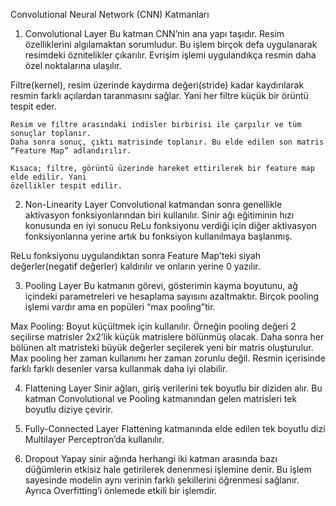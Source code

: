 Convolutional Neural Network (CNN) Katmanları

1)	Convolutional Layer
Bu katman CNN’nin ana yapı taşıdır. Resim özelliklerini algılamaktan sorumludur. Bu işlem birçok defa uygulanarak resimdeki öznitelikler çıkarılır. Evrişim işlemi uygulandıkça resmin daha özel noktalarına ulaşılır.

Filtre(kernel), resim üzerinde kaydırma değeri(stride) kadar kaydırılarak resmin farklı açılardan taranmasını sağlar.
	Yani her filtre küçük bir örüntü tespit eder.
	
	Resim ve filtre arasındaki indisler birbirisi ile çarpılır ve tüm sonuçlar toplanır.
	Daha sonra sonuç, çıktı matrisinde toplanır. Bu elde edilen son matris “Feature Map” adlandırılır.

	Kısaca; filtre, görüntü üzerinde hareket ettirilerek bir feature map elde edilir. Yani 
	özellikler tespit edilir.

2)	Non-Linearity Layer
Convolutional katmandan sonra genellikle aktivasyon fonksiyonlarından biri kullanılır. Sinir ağı eğitiminin hızı konusunda en iyi sonucu ReLu fonksiyonu verdiği için diğer aktivasyon fonksiyonlarına yerine artık bu fonksiyon kullanılmaya başlanmış.

ReLu fonksiyonu uygulandıktan sonra Feature Map’teki siyah değerler(negatif değerler) kaldırılır ve onların yerine 0 yazılır.

3)	Pooling Layer
Bu katmanın görevi, gösterimin kayma boyutunu, ağ içindeki parametreleri ve hesaplama sayısını azaltmaktır. Birçok pooling işlemi vardır ama en popüleri “max pooling”tir.

Max Pooling: 
Boyut küçültmek için kullanılır.
Örneğin pooling değeri 2 seçilirse matrisler 2x2’lik küçük matrislere bölünmüş olacak.
Daha sonra her bölünen alt matristeki büyük değerler seçilerek yeni bir matris oluşturulur.
Max pooling her zaman kullanımı her zaman zorunlu değil.
Resmin içerisinde farklı farklı desenler varsa kullanmak daha iyi olabilir.

4)	Flattening Layer
Sinir ağları, giriş verilerini tek boyutlu bir diziden alır.
Bu katman Convolutional ve Pooling katmanından gelen matrisleri tek boyutlu diziye çevirir. 

5)	Fully-Connected Layer
Flattening katmanında elde edilen tek boyutlu dizi Multilayer Perceptron’da kullanılır.

6)	Dropout
Yapay sinir ağında herhangi iki katman arasında bazı düğümlerin etkisiz hale getirilerek denenmesi işlemine denir.
Bu işlem sayesinde modelin aynı verinin farklı şekillerini öğrenmesi sağlanır. 
Ayrıca Overfitting’i önlemede etkili bir işlemdir.
